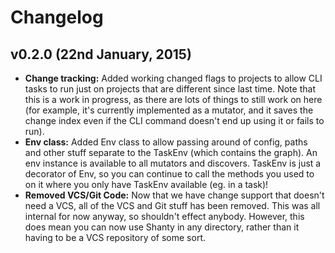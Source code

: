 # Changelog

## v0.2.0 (22nd January, 2015)

* **Change tracking:** Added working changed flags to projects to allow CLI tasks to run just on projects that are different since last time. Note that this is a work in progress, as there are lots of things to still work on here (for example, it's currently implemented as a mutator, and it saves the change index even if the CLI command doesn't end up using it or fails to run).
* **Env class:** Added Env class to allow passing around of config, paths and other stuff separate to the TaskEnv (which contains the graph). An env instance is available to all mutators and discovers. TaskEnv is just a decorator of Env, so you can continue to call the methods you used to on it where you only have TaskEnv available (eg. in a task)!
* **Removed VCS/Git Code:** Now that we have change support that doesn't need a VCS, all of the VCS and Git stuff has been removed. This was all internal for now anyway, so shouldn't effect anybody. However, this does mean you can now use Shanty in any directory, rather than it having to be a VCS repository of some sort.
